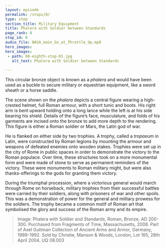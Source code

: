 ```yaml
---
layout: episode
permalink: /stops/8/
type: stop
section_title: Military Equipment
title: Phalera with Soldier between Standards
page_rank: 8
stop_id: 8
audio_file: NASA_main_Go_at_Throttle_Up.mp8
hero_images:
hero_images:
 - path: 08-eighth-stop-01.jpg
   alt_text: Phalera with Soldier between Standards
 
---
```


This circular bronze object is known as a <i>phalera</i> and would have been used as a buckle to secure military or equestrian equipment, like a sword sheath or a horse saddle. 

The scene shown on the <i>phalera</i> depicts a central figure wearing a high-crested helmet, full Roman armour, with a short tunic and boots. His right arm is bent upward holding onto a long lance while the left is at his side bearing his shield. Details of the figure’s face, musculature, and folds of his garments are incised onto the bronze to add more depth to the rendering. This figure is either a Roman soldier or Mars, the Latin god of war. 

He is flanked on either side by two trophies. A trophy, called a <i>tropaeum</i> in Latin, were constructed by Roman legions by mounting the armour and weapons of defeated enemies onto wooden stakes. Trophies were set up in the city of Rome in public spaces in order to demonstrate the victory to the Roman populace. Over time, these structures took on a more monumental form and were made of stone to serve as permanent reminders of the victory. These were monuments to Roman military might, but were also thanks-offerings to the gods for granting them victory. 

During the triumphal procession, where a victorious general would march through Rome on horseback, military trophies from their successful battles were carried by their soldiers, along with prisoners of war and other spoils. This was a demonstration of power for the general and military prowess for the soldiers. The trophy became a common motif of Roman art that symbolised the glory and success of the Roman army and its empire. 

> Image: Phalera with Soldier and Standards, Roman, Bronze, AD 200-300. Purchased from Fragments of Time, Massachusetts, 2008. Part of Axel Guttman Collection of Ancient Arms and Armor, Germany, 1989-1992. Sold by Christie, Manson & Woods, London, Lot 165, 28th April 2004. UQ 08.003

